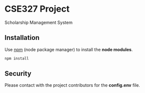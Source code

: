 # CSE327 Project

Scholarship Management System

## Installation

Use [npm](https://docs.npmjs.com/downloading-and-installing-packages-locally) (node package manager) to install the **node modules**.

```bash
npm install 
```

## Security

Please contact with the project contributors for the **config.env** file. 


